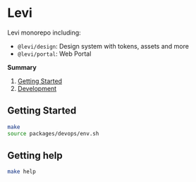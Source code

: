 # Levi

Levi monorepo including:

- `@levi/design`: Design system with tokens, assets and more
- `@levi/portal`: Web Portal

**Summary**

1. [Getting Started](#getting-started)
2. [Development](#development)

## Getting Started

```bash
make
source packages/devops/env.sh
```

## Getting help

```bash
make help
```
